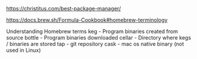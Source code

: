 https://christitus.com/best-package-manager/

https://docs.brew.sh/Formula-Cookbook#homebrew-terminology

Understanding Homebrew terms
keg - Program binaries created from source
bottle - Program binaries downloaded
cellar - Directory where kegs / binaries are stored
tap - git repository
cask - mac os native binary (not used in Linux)
